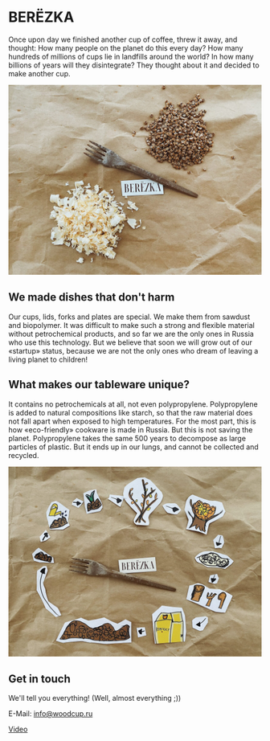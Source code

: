 # BERЁZKA
Once upon day we finished another cup of coffee, threw it away, and thought: How many people on the planet do this every day? How many hundreds of millions of cups lie in landfills around the world? In how many billions of years will they disintegrate? They thought about it and decided to make another cup.

[![](pic/bg.jpeg)](pic/bg.jpeg)

## We made dishes that don't harm
Our cups, lids, forks and plates are special. We make them from sawdust and biopolymer. It was difficult to make such a strong and flexible material without petrochemical products, and so far we are the only ones in Russia who use this technology. But we believe that soon we will grow out of our «startup» status, because we are not the only ones who dream of leaving a living planet to children!

## What makes our tableware unique?
It contains no petrochemicals at all, not even polypropylene. Polypropylene is added to natural compositions like starch, so that the raw material does not fall apart when exposed to high temperatures. For the most part, this is how «eco-friendly» cookware is made in Russia. But this is not saving the planet. Polypropylene takes the same 500 years to decompose as large particles of plastic. But it ends up in our lungs, and cannot be collected and recycled.

[![](pic/cycle.jpeg)](pic/cycle.jpeg)

## Get in touch
We'll tell you everything! (Well, almost everything ;))

E-Mail: [info@woodcup.ru]

[Video](https://youtu.be/wOpuOQyJIIU)

[info@woodcup.ru]: <mailto:semenov.int@gmail.com>
